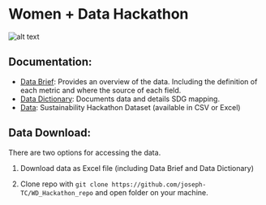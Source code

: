 # Women + Data Hackathon 

![alt text](https://github.com/joseph-TC/WD_Hackathon_repo/blob/main/Hackathon%202021.png)

## Documentation:

- [Data Brief](https://github.com/joseph-TC/WD_Hackathon_repo/blob/main/Data%20Brief%20(2021).pdf): Provides an overview of the data. Including the definition of each metric and where the source of each field.
- [Data Dictionary](https://github.com/joseph-TC/WD_Hackathon_repo/blob/main/Data%20Dictionary%20.csv): Documents data and details SDG mapping.
- [Data](https://github.com/joseph-TC/WD_Hackathon_repo/blob/main/Sustainability%20Hackathon%20Dataset.csv): Sustainability Hackathon Dataset (available in CSV or Excel)

## Data Download:

There are two options for accessing the data.

1. Download data as Excel file (including Data Brief and Data Dictionary)

2. Clone repo with `git clone https://github.com/joseph-TC/WD_Hackathon_repo` and open folder on your machine. 
